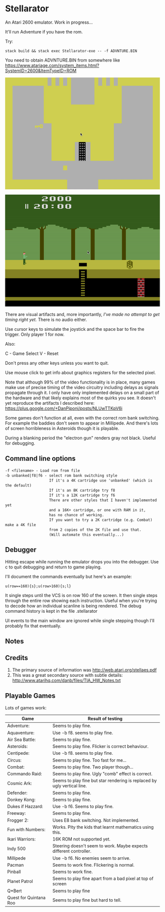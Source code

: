 # Stellarator

An Atari 2600 emulator.
Work in progress...

It'll run Adventure if you have the rom.

Try:

    stack build && stack exec Stellarator-exe -- -f ADVNTURE.BIN

You need to obtain ADVNTURE.BIN from somewhere like
https://www.atariage.com/system_items.html?SystemID=2600&ItemTypeID=ROM

![Adventure screenshot](docs/adventure.gif?raw=true "Adventure Screenshot")

![Pitfall screenshot](docs/pitfall.gif?raw=true "Pitfall Screenshot")

There are visual artifacts and, more importantly,
*I've made no attempt to get timing right yet.*
There is no audio either.

Use cursor keys to simulate the joystick and the space bar to fire the trigger.
Only player 1 for now.

Also:

C - Game Select
V - Reset

Don't press any other keys unless you want to quit.

Use mouse click to get info about graphics registers for the selected pixel.

Note that although 99% of the video functionality is in place, many games
make use of precise timing of the video circuitry including delays as
signals propagate through it. I only have only implemented delays on
a small part of the hardware and that likely explains most of the quirks
you see.
It doesn't yet reproduce the artifacts I described here:
https://plus.google.com/+DanPiponi/posts/NLUwTTKpV6i

Some games don't function at all, even with the correct rom bank switching.
For example the baddies don't seem to appear in Millipede.
And there's lots of screen horribleness in Asteroids though it is playable.

During a blanking period the "electron gun" renders gray not black.
Useful for debugging.

Command line options
--------------------

    -f <filename> - Load rom from file
    -b unbanked|f8|f6 - select rom bank switching style
                        If it's a 4K cartridge use 'unbanked' (which is the default)
                        If it's an 8K cartridge try f8
                        If it's a 12K cartridge try f6
                        There are other styles that I haven't implemented yet
                        and a 16K+ cartridge, or one with RAM in it,
                        has no chance of working.
                        If you want to try a 2K cartridge (e.g. Combat) make a 4K file
                        from 2 copies of the 2K file and use that.
                        (Will automate this eventually...)

Debugger
--------
Hitting escape while running the emulator drops you into the debugger.
Use c to quit debugging and return to game playing.

I'll document the commands eventually but here's an example:

    u(row==160){s};u(row>160){s;l}

It single steps until the VCS is on row 160 of the screen.
It then single steps through the entire row showing each instruction.
Useful when you're trying to decode how an individual scanline is
being rendered.
The debug command history is kept in the file .stellarator

UI events to the main window are ignored while single stepping though
I'll probably fix that eventually.

Notes
-----

Credits
-------
1. The primary source of information was http://web.atari.org/stellaes.pdf
2. This was a great secondary source with subtle details: http://www.atarihq.com/danb/files/TIA_HW_Notes.txt

Playable Games
--------------

Lots of games work:

| Game                   |Result of testing                                                         |
|------------------------|--------------------------------------------------------------------------|
| Adventure:             |Seems to play fine.                                                       |
| Aquaventure:           |Use -b f8. seems to play fine.                                            |
| Air Sea Battle:        |Seems to play fine.                                                       |
| Asteroids:             |Seems to play fine. Flicker is correct behaviour.                         |
| Centipede:             |Use -b f8. seems to play fine.                                            |
| Circus:                |Seems to play fine. Too fast for me...                                    |
| Combat:                |Seems to play fine. Two player though...                                  |
| Commando Raid:         |Seems to play fine. Ugly "comb" effect is correct.                        |
| Cosmic Ark:            |Seems to play fine but star rendering is replaced by ugly vertical line.  |
| Defender:              |Seems to play fine.                                                       |
| Donkey Kong:           |Seems to play fine.                                                       |
| Dukes if Hazzard:      |Use -b f6. Seems to play fine.                                            |
| Freeway:               |Seems to play fine.                                                       |
| Frogger 2:             |Uses E8 bank switching. Not implemented.                                  |
| Fun with Numbers:      |Works. Pity the kids that learnt mathematics using this.                  |
| Ikari Warriors:        |16K ROM not supported yet.                                                |
| Indy 500               |Steering doesn't seem to work. Maybe expects different controller.        |
| Millipede              |Use -b f6. No enemies seem to arrive.                                     |
| Pacman                 |Seems to work fine. Flickering is normal.                                 |
| Pinball                |Seems to work fine.                                                       |
| Planet Patrol          |Seems to play fine apart from a bad pixel at top of screen                |
| Q*Bert                 |Seems to play fine                                                        |
| Quest for Quintana Roo |Seems to play fine but hard to tell.                                      |
